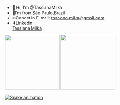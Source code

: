 - 👋 Hi, I’m @TassianaMilka
- 🏡I’m from São Paulo,Brazil
- ✉Conect in E-mail: tassiana.milka@gmail.com
- ⬇Linkedin: <div class="badge-base LI-profile-badge" data-locale="pt_BR" data-size="medium" data-theme="dark" data-type="VERTICAL" data-vanity="tassiana-milka-05b98b20b" data-version="v1"><a class="badge-base__link LI-simple-link" href="https://br.linkedin.com/in/tassiana-milka-05b98b20b?trk=profile-badge">Tassiana Milka</a></div>
              

<div>
<a href="https://github.com/TassianaMilka">
<img height="180em"src="https://github-readme-stats.vercel.app/api/top-langs/?username=tassianaMilka&layout=compact&langs_count=7&theme=dracula"/>
<img height="180em"src="https://github-readme-stats.vercel.app/api?username=TassianaMilka&show_icons=true&theme=dracula&include_all_commits=true&count_private=true"/>
</div>

  
  ![Snake animation](https://github.com/seu-usuário-aqui/seu-usuário-aqui/blob/output/github-contribution-grid-snake.svg)
<!---
TassianaMilka/TassianaMilka is a ✨ special ✨ repository because its `README.md` (this file) appears on your GitHub profile.
You can click the Preview link to take a look at your changes.
--->
